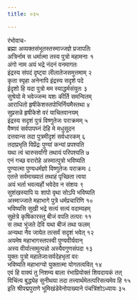 ```yaml
---
title: ०३५

---
```

रंभोवाच-  
ब्रह्मा अव्यक्तसंभूतस्तस्माज्जज्ञे प्रजापतिः  
अत्रिर्नाम स धर्मात्मा तस्य पुत्रो महामनाः १  
अंगो नाम अयं भद्रे नंदनं वनमागतः  
इंद्रस्य संपदं दृष्ट्वा लीलातेजसमुत्तमाम् २  
कृता स्पृहा अनेनापि इंद्रस्य सदृशे पदे  
ईदृशो हि यदा पुत्रो मम स्याद्धर्मसंयुतः ३  
सुश्रेयो मे भवेज्जन्म यशः कीर्ति समन्वितम्  
आराधितो हृषीकेशस्तपोभिर्नियमैस्तथा ४  
सुप्रसन्ने हृषीकेशे वरं याचितवानयम्  
इंद्रस्य सदृशं पुत्रं विष्णुतेजः पराक्रमम् ५  
वैष्णवं सर्वपापघ्नं देहि मे मधुसूदन  
दत्तवान्स तदा पुत्रमीदृशं सर्वधारकम् ६  
तदाप्रभृति विप्रेंद्रः पुण्यां कन्यां प्रपश्यति  
यथा त्वं चारुसर्वांगी तथायं परिपश्यति ७  
एनं गच्छ वरारोहे अस्मात्पुत्रो भविष्यति  
पुण्यात्मा पुण्यधर्मज्ञो विष्णुतेजः पराक्रमः ८  
एतत्ते सर्वमाख्यातं तथाहं पृच्छिता त्वया  
अयं भर्ता भवत्यर्हो भवेदेव न संशयः ९  
सुशंखस्यापि यः शापो वृथा सोऽपि भविष्यति  
अस्माज्जाते महाभागे पुत्रे धर्मप्रचारिणि १०  
भविष्यसि सुखी भद्रे सत्यं सत्यं वदाम्यहम्  
सुक्षेत्रे कृषिकारस्तु बीजं वपति तत्परः ११  
स तथा भुंजते देवि यथा बीजं तथा फलम्  
अन्यथा नैव जायेत तत्सर्वं सदृशं भवेत् १२  
अयमेष महाभागस्तपस्वी पुण्यवीर्यवान्  
अस्य वीर्यात्समुत्पन्नो अस्यैवगुणसंपदा १३  
युक्तः पुत्रो महातेजाःसर्वदेहभृतां वरः  
भविष्यति महाभाग्यो युक्तात्मा योगतत्ववित् १४  
एवं हि वाक्यं तु निशम्य बाला रंभाप्रियोक्तं शिवदायकं तत्  
विचिंत्य बुद्ध्येह सुनीथया तदा तत्त्वार्थमेतत्परिसत्यमेव हि १५  
इति श्रीपद्मपुराणे भूमिखंडेवेनोपाख्याने पंचत्रिंशोऽध्यायः ३५